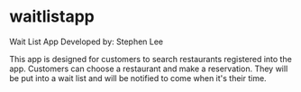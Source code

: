 # waitlistapp

Wait List App
Developed by: Stephen Lee

This app is designed for customers to search restaurants registered into the app.
Customers can choose a restaurant and make a reservation.
They will be put into a wait list and will be notified to come when it's their time.